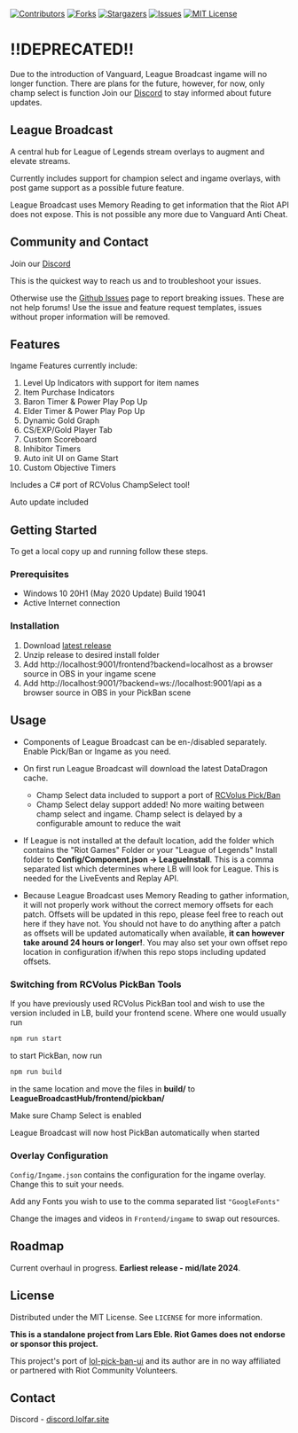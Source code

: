 
<!-- PROJECT SHIELDS -->
<!--
*** I'm using markdown "reference style" links for readability.
*** Reference links are enclosed in brackets [ ] instead of parentheses ( ).
*** See the bottom of this document for the declaration of the reference variables
*** for contributors-url, forks-url, etc. This is an optional, concise syntax you may use.
*** https://www.markdownguide.org/basic-syntax/#reference-style-links
-->
[![Contributors][contributors-shield]][contributors-url]
[![Forks][forks-shield]][forks-url]
[![Stargazers][stars-shield]][stars-url]
[![Issues][issues-shield]][issues-url]
[![MIT License][license-shield]][license-url]


# !!DEPRECATED!!
Due to the introduction of Vanguard, League Broadcast ingame will no longer function.
There are plans for the future, however, for now, only champ select is function
Join our [Discord](http://discord.lolfar.site) to stay informed about future updates.

<!-- ABOUT THE PROJECT -->
## League Broadcast

A central hub for League of Legends stream overlays to augment and elevate streams. 

Currently includes support for champion select and ingame overlays, with post game support as a possible future feature.

League Broadcast uses Memory Reading to get information that the Riot API does not expose. This is not possible any more due to Vanguard Anti Cheat. 

## Community and Contact
Join our [Discord](http://discord.lolfar.site)

This is the quickest way to reach us and to troubleshoot your issues. 

Otherwise use the [Github Issues](https://github.com/floh22/LeagueBroadcastHub/issues) page to report breaking issues. These are not help forums! Use the issue and feature request templates, issues without proper information will be removed.

## Features

Ingame Features currently include:
1. Level Up Indicators with support for item names
2. Item Purchase Indicators
3. Baron Timer & Power Play Pop Up
4. Elder Timer & Power Play Pop Up
5. Dynamic Gold Graph
6. CS/EXP/Gold Player Tab
7. Custom Scoreboard
8. Inhibitor Timers
9. Auto init UI on Game Start
10. Custom Objective Timers

Includes a C# port of RCVolus ChampSelect tool!

Auto update included

<!-- GETTING STARTED -->
## Getting Started

To get a local copy up and running follow these steps.

### Prerequisites


* Windows 10 20H1 (May 2020 Update) Build 19041
* Active Internet connection

### Installation

1. Download [latest release](https://github.com/floh22/LeagueBroadcastHub/releases/latest)
2. Unzip release to desired install folder
3. Add http://localhost:9001/frontend?backend=localhost as a browser source in OBS in your ingame scene
4. Add http://localhost:9001/?backend=ws://localhost:9001/api as a browser source in OBS in your PickBan scene


<!-- USAGE EXAMPLES -->
## Usage
- Components of League Broadcast can be en-/disabled separately. Enable Pick/Ban or Ingame as you need.

- On first run League Broadcast will download the latest DataDragon cache. 
  -  Champ Select data included to support a port of [RCVolus Pick/Ban](https://github.com/RCVolus/lol-pick-ban-ui) 
  -  Champ Select delay support added! No more waiting between champ select and ingame. Champ select is delayed by a configurable amount to reduce the wait
  
- If League is not installed at the default location, add the folder which contains the "Riot Games" Folder or your "League of Legends" Install folder to **Config/Component.json -> LeagueInstall**. This is a comma separated list which determines where LB will look for League. This is needed for the LiveEvents and Replay API.

- Because League Broadcast uses Memory Reading to gather information, it will not properly work without the correct
memory offsets for each patch. Offsets will be updated in this repo, please feel free to reach out here if they have not.
You should not have to do anything after a patch as offsets will be updated automatically when available, __it can however take around 24 hours or longer!__. You may also set your own offset repo location in configuration if/when this repo stops including updated offsets.


### Switching from RCVolus PickBan Tools

If you have previously used RCVolus PickBan tool and wish to use the version included in LB, build your frontend scene. Where one would usually run
```bash
npm run start
```
to start PickBan, now run 
```bash
npm run build
```
in the same location and move the files in **build/** to **LeagueBroadcastHub/frontend/pickban/**

Make sure Champ Select is enabled

League Broadcast will now host PickBan automatically when started

### Overlay Configuration

`Config/Ingame.json` contains the configuration for the ingame overlay. Change this to suit your needs.

Add any Fonts you wish to use to the comma separated list `"GoogleFonts"`

Change the images and videos in `Frontend/ingame` to swap out resources.

<!-- ROADMAP -->
## Roadmap


Current overhaul in progress. __Earliest release - mid/late 2024__.

<!-- LICENSE -->
## License

Distributed under the MIT License. See `LICENSE` for more information.

__This is a standalone project from Lars Eble. Riot Games does not endorse or sponsor this project.__  

This project's port of [lol-pick-ban-ui](https://github.com/RCVolus/lol-pick-ban-ui) and its author are in no way affiliated or partnered with Riot Community Volunteers.


<!-- CONTACT -->
## Contact

Discord - [discord.lolfar.site](http://discord.lolfar.site)



<!-- MARKDOWN LINKS & IMAGES -->
<!-- https://www.markdownguide.org/basic-syntax/#reference-style-links -->
[contributors-shield]: https://img.shields.io/github/contributors/floh22/LeagueBroadcast.svg?style=for-the-badge
[contributors-url]: https://github.com/floh22/LeagueBroadcast/graphs/contributors
[forks-shield]: https://img.shields.io/github/forks/floh22/LeagueBroadcast.svg?style=for-the-badge
[forks-url]: https://github.com/floh22/LeagueBroadcast/network/members
[stars-shield]: https://img.shields.io/github/stars/floh22/LeagueBroadcast.svg?style=for-the-badge
[stars-url]: https://github.com/floh22/LeagueBroadcast/stargazers
[issues-shield]: https://img.shields.io/github/issues/floh22/LeagueBroadcast.svg?style=for-the-badge
[issues-url]: https://github.com/floh22/LeagueBroadcast/issues
[license-shield]: https://img.shields.io/github/license/floh22/LeagueBroadcast.svg?style=for-the-badge
[license-url]: https://github.com/floh22/LeagueBroadcast/blob/master/LICENSE
[linkedin-shield]: https://img.shields.io/badge/-LinkedIn-black.svg?style=for-the-badge&logo=linkedin&colorB=555
[linkedin-url]: https://linkedin.com/in/floh22
[donate-paypal]: https://img.shields.io/badge/Paypal-Donate-blueviolet?style=for-the-badge&logo=paypal
